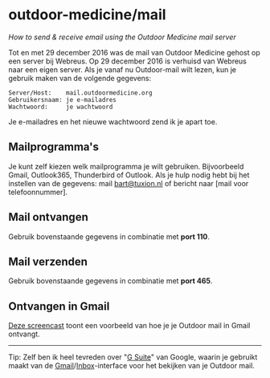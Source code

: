 # outdoor-medicine/mail
*How to send &amp; receive email using the Outdoor Medicine mail server*


Tot en met 29 december 2016 was de mail van Outdoor Medicine gehost op een server bij Webreus. Op 29 december 2016 is verhuisd van Webreus naar een eigen server. Als je vanaf nu Outdoor-mail wilt lezen, kun je gebruik maken van de volgende gegevens:

    Server/Host:    mail.outdoormedicine.org
    Gebruikersnaam: je e-mailadres
    Wachtwoord:     je wachtwoord

Je e-mailadres en het nieuwe wachtwoord zend ik je apart toe.

## Mailprogramma's

Je kunt zelf kiezen welk mailprogramma je wilt gebruiken. Bijvoorbeeld Gmail, Outlook365, Thunderbird of Outlook. Als je hulp nodig hebt bij het instellen van de gegevens: mail [bart@tuxion.nl](mailto:bart@tuxion.nl) of bericht naar [mail voor telefoonnummer].

## Mail ontvangen

Gebruik bovenstaande gegevens in combinatie met **port 110**.

## Mail verzenden

Gebruik bovenstaande gegevens in combinatie met **port 465**.

## Ontvangen in Gmail

[Deze screencast](https://youtu.be/28WqG9r537Y) toont een voorbeeld van hoe je je Outdoor mail in Gmail ontvangt.

____

Tip: Zelf ben ik heel tevreden over "[G Suite](https://gsuite.google.com/intl/nl/)" van Google, waarin je gebruikt maakt van de [Gmail](https://gmail.com)/[Inbox](https://inbox.google.com)-interface voor het bekijken van je Outdoor mail.
